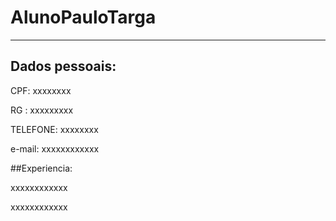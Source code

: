# AlunoPauloTarga

---
## Dados pessoais:

CPF: xxxxxxxx

RG : xxxxxxxxx

TELEFONE: xxxxxxxx

e-mail: xxxxxxxxxxxx

##Experiencia: 

xxxxxxxxxxxx

xxxxxxxxxxxx
